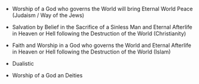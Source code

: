 - Worship of a God who governs the World will bring Eternal World Peace (Judaism / Way of the Jews)
- Salvation by Belief in the Sacrifice of a Sinless Man and Eternal Afterlife in Heaven or Hell following the Destruction of the World (Christianity)
- Faith and Worship in a God who governs the World and Eternal Afterlife in Heaven or Hell following the Destruction of the World (Islam)

- Dualistic
- Worship of a God an Deities